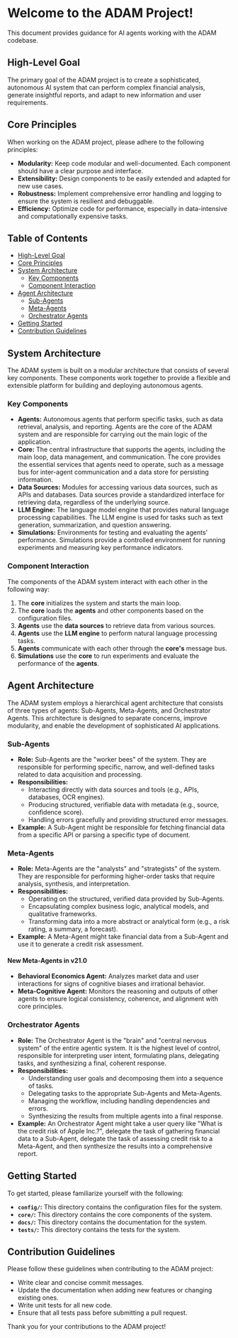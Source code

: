 # Welcome to the ADAM Project!

This document provides guidance for AI agents working with the ADAM codebase.

## High-Level Goal

The primary goal of the ADAM project is to create a sophisticated, autonomous AI system that can perform complex financial analysis, generate insightful reports, and adapt to new information and user requirements.

## Core Principles

When working on the ADAM project, please adhere to the following principles:

*   **Modularity:** Keep code modular and well-documented. Each component should have a clear purpose and interface.
*   **Extensibility:** Design components to be easily extended and adapted for new use cases.
*   **Robustness:** Implement comprehensive error handling and logging to ensure the system is resilient and debuggable.
*   **Efficiency:** Optimize code for performance, especially in data-intensive and computationally expensive tasks.

## Table of Contents

*   [High-Level Goal](#high-level-goal)
*   [Core Principles](#core-principles)
*   [System Architecture](#system-architecture)
    *   [Key Components](#key-components)
    *   [Component Interaction](#component-interaction)
*   [Agent Architecture](#agent-architecture)
    *   [Sub-Agents](#sub-agents)
    *   [Meta-Agents](#meta-agents)
    *   [Orchestrator Agents](#orchestrator-agents)
*   [Getting Started](#getting-started)
*   [Contribution Guidelines](#contribution-guidelines)

## System Architecture

The ADAM system is built on a modular architecture that consists of several key components. These components work together to provide a flexible and extensible platform for building and deploying autonomous agents.

### Key Components

*   **Agents:** Autonomous agents that perform specific tasks, such as data retrieval, analysis, and reporting. Agents are the core of the ADAM system and are responsible for carrying out the main logic of the application.
*   **Core:** The central infrastructure that supports the agents, including the main loop, data management, and communication. The core provides the essential services that agents need to operate, such as a message bus for inter-agent communication and a data store for persisting information.
*   **Data Sources:** Modules for accessing various data sources, such as APIs and databases. Data sources provide a standardized interface for retrieving data, regardless of the underlying source.
*   **LLM Engine:** The language model engine that provides natural language processing capabilities. The LLM engine is used for tasks such as text generation, summarization, and question answering.
*   **Simulations:** Environments for testing and evaluating the agents' performance. Simulations provide a controlled environment for running experiments and measuring key performance indicators.

### Component Interaction

The components of the ADAM system interact with each other in the following way:

1.  The **core** initializes the system and starts the main loop.
2.  The **core** loads the **agents** and other components based on the configuration files.
3.  **Agents** use the **data sources** to retrieve data from various sources.
4.  **Agents** use the **LLM engine** to perform natural language processing tasks.
5.  **Agents** communicate with each other through the **core's** message bus.
6.  **Simulations** use the **core** to run experiments and evaluate the performance of the **agents**.

## Agent Architecture

The ADAM system employs a hierarchical agent architecture that consists of three types of agents: Sub-Agents, Meta-Agents, and Orchestrator Agents. This architecture is designed to separate concerns, improve modularity, and enable the development of sophisticated AI applications.

### Sub-Agents

*   **Role:** Sub-Agents are the "worker bees" of the system. They are responsible for performing specific, narrow, and well-defined tasks related to data acquisition and processing.
*   **Responsibilities:**
    *   Interacting directly with data sources and tools (e.g., APIs, databases, OCR engines).
    *   Producing structured, verifiable data with metadata (e.g., source, confidence score).
    *   Handling errors gracefully and providing structured error messages.
*   **Example:** A Sub-Agent might be responsible for fetching financial data from a specific API or parsing a specific type of document.

### Meta-Agents

*   **Role:** Meta-Agents are the "analysts" and "strategists" of the system. They are responsible for performing higher-order tasks that require analysis, synthesis, and interpretation.
*   **Responsibilities:**
    *   Operating on the structured, verified data provided by Sub-Agents.
    *   Encapsulating complex business logic, analytical models, and qualitative frameworks.
    *   Transforming data into a more abstract or analytical form (e.g., a risk rating, a summary, a forecast).
*   **Example:** A Meta-Agent might take financial data from a Sub-Agent and use it to generate a credit risk assessment.

#### New Meta-Agents in v21.0

*   **Behavioral Economics Agent:** Analyzes market data and user interactions for signs of cognitive biases and irrational behavior.
*   **Meta-Cognitive Agent:** Monitors the reasoning and outputs of other agents to ensure logical consistency, coherence, and alignment with core principles.

### Orchestrator Agents

*   **Role:** The Orchestrator Agent is the "brain" and "central nervous system" of the entire agentic system. It is the highest level of control, responsible for interpreting user intent, formulating plans, delegating tasks, and synthesizing a final, coherent response.
*   **Responsibilities:**
    *   Understanding user goals and decomposing them into a sequence of tasks.
    *   Delegating tasks to the appropriate Sub-Agents and Meta-Agents.
    *   Managing the workflow, including handling dependencies and errors.
    *   Synthesizing the results from multiple agents into a final response.
*   **Example:** An Orchestrator Agent might take a user query like "What is the credit risk of Apple Inc.?", delegate the task of gathering financial data to a Sub-Agent, delegate the task of assessing credit risk to a Meta-Agent, and then synthesize the results into a comprehensive report.

## Getting Started

To get started, please familiarize yourself with the following:

*   **`config/`:** This directory contains the configuration files for the system.
*   **`core/`:** This directory contains the core components of the system.
*   **`docs/`:** This directory contains the documentation for the system.
*   **`tests/`:** This directory contains the tests for the system.

## Contribution Guidelines

Please follow these guidelines when contributing to the ADAM project:

*   Write clear and concise commit messages.
*   Update the documentation when adding new features or changing existing ones.
*   Write unit tests for all new code.
*   Ensure that all tests pass before submitting a pull request.

Thank you for your contributions to the ADAM project!
